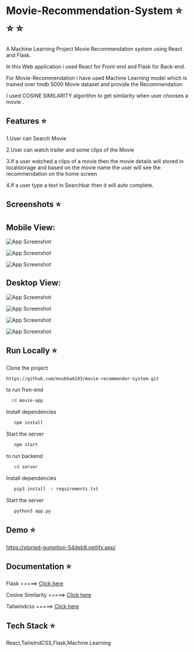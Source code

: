 
# Movie-Recommendation-System ⭐️ ⭐️ ⭐️

A Machine Learning Project Movie Recommendation system using React and Flask.

In this Web application i used React for Front-end and Flask for Back-end.

For Movie-Recommendation i have used Machine Learning model which is trained over tmdb 5000 Movie dataset and provide the Recommendation

I used COSINE SIMILARITY algorithm to get similarity when user chooses a movie .





## Features ⭐️


1.User can Search Movie

2.User can watch trailer and some clips of the Movie

3.If a user watched a clips of a movie then the movie details will stored in localstorage and based on the movie name the user will see the recommendation on the home screen

4.If a user type a text in Searchbar then it will auto complete.
## Screenshots ⭐️

## Mobile View:

![App Screenshot](https://firebasestorage.googleapis.com/v0/b/imageinfirebase-8d1a1.appspot.com/o/Screenshot%202023-01-26%20at%209.16.47%20PM.png?alt=media&token=c332a5c2-8348-4745-a1dc-aab5cf55d614)


![App Screenshot](https://firebasestorage.googleapis.com/v0/b/imageinfirebase-8d1a1.appspot.com/o/Screenshot%202023-01-26%20at%209.17.13%20PM.png?alt=media&token=99da4ac4-f06a-4c93-8732-745dd4a1d83f)


![App Screenshot](https://firebasestorage.googleapis.com/v0/b/imageinfirebase-8d1a1.appspot.com/o/Screenshot%202023-01-26%20at%209.17.32%20PM.png?alt=media&token=6f01cd8b-1be0-4348-b4e7-22b232389d42)


## Desktop View:

![App Screenshot](https://firebasestorage.googleapis.com/v0/b/imageinfirebase-8d1a1.appspot.com/o/Screenshot%202023-01-26%20at%209.18.10%20PM.png?alt=media&token=f2187eff-5615-481a-a6e8-e248ae154c59)

![App Screenshot](https://firebasestorage.googleapis.com/v0/b/imageinfirebase-8d1a1.appspot.com/o/Screenshot%202023-01-26%20at%209.18.26%20PM.png?alt=media&token=69efecd1-679b-4a3c-a2d6-b72d33b87f0d)

![App Screenshot](https://firebasestorage.googleapis.com/v0/b/imageinfirebase-8d1a1.appspot.com/o/Screenshot%202023-01-26%20at%209.18.52%20PM.png?alt=media&token=47ffdd58-9427-4dab-b9c3-7006b7fbc46c)

![App Screenshot](https://firebasestorage.googleapis.com/v0/b/imageinfirebase-8d1a1.appspot.com/o/Screenshot%202023-01-26%20at%209.20.40%20PM.png?alt=media&token=3a086dff-b505-42b9-a5c2-8c8b7df9705a)
## Run Locally ⭐️

Clone the project

```bash
https://github.com/msubham193/movie-recommender-system.git
```

to run fron-end

```bash
  cd movie-app
```

Install dependencies

```bash
   npm install
```

Start the server

```bash
   npm start
```

to run backend 


```bash
   cd server
```

Install dependencies

```bash
   pip3 install -r requirements.txt
```
Start the server

```bash
   python3 app.py
```
## Demo ⭐️

https://storied-gumption-54deb8.netlify.app/


## Documentation ⭐️

 Flask  =====>  [Click here](https://flask.palletsprojects.com/en/2.2.x/)

 Cosine Similarity  =====>  [Click here](https://www.geeksforgeeks.org/cosine-similarity/)

Tailwindcss  =====>  [Click here](https://tailwindcss.com/)



## Tech Stack ⭐️

 React,TailwindCSS,Flask,Machine Learning

 


